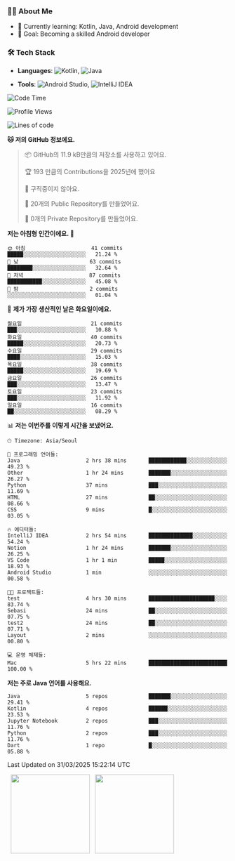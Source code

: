 ### 👨‍💻 About Me
- 🌱 Currently learning: Kotlin, Java, Android development
- 🎯 Goal: Becoming a skilled Android developer

### 🛠 Tech Stack
- **Languages**: ![Kotlin](https://img.shields.io/badge/Kotlin-0095D5?style=flat-square&logo=kotlin&logoColor=white), 
![Java](https://img.shields.io/badge/Java-007396?style=flat-square&logo=coffeescript&logoColor=white)

- **Tools**:
![Android Studio](https://img.shields.io/badge/Android%20Studio-3DDC84?style=flat-square&logo=android-studio&logoColor=white), 
![IntelliJ IDEA](https://img.shields.io/badge/IntelliJ%20IDEA-000000?style=flat-square&logo=intellij-idea&logoColor=white)

<!--START_SECTION:waka-->
![Code Time](http://img.shields.io/badge/Code%20Time-61%20hrs%2017%20mins-blue)

![Profile Views](http://img.shields.io/badge/Profile%20Views-7-blue)

![Lines of code](https://img.shields.io/badge/%EC%A0%80%EB%8A%94%20%EC%97%AC%ED%83%9C%EA%B9%8C%EC%A7%80%20-125.8%20thousand%20%EC%A4%84%EC%9D%98%20%EC%BD%94%EB%93%9C%EB%A5%BC%20%EC%9E%91%EC%84%B1%ED%96%88%EC%96%B4%EC%9A%94.-blue)

**🐱 저의 GitHub 정보에요.** 

> 📦 GitHub의 11.9 kB만큼의 저장소를 사용하고 있어요. 
 > 
> 🏆 193 만큼의 Contributions을 2025년에 했어요
 > 
> 🚫 구직중이지 않아요.
 > 
> 📜 20개의 Public Repository를 만들었어요. 
 > 
> 🔑 0개의 Private Repository를 만들었어요. 
 > 
**저는 아침형 인간이에요. 🐤** 

```text
🌞 아침                     41 commits          █████░░░░░░░░░░░░░░░░░░░░   21.24 % 
🌆 낮　                     63 commits          ████████░░░░░░░░░░░░░░░░░   32.64 % 
🌃 저녁                     87 commits          ███████████░░░░░░░░░░░░░░   45.08 % 
🌙 밤　                     2 commits           ░░░░░░░░░░░░░░░░░░░░░░░░░   01.04 % 
```
📅 **제가 가장 생산적인 날은 화요일이에요.** 

```text
월요일                      21 commits          ███░░░░░░░░░░░░░░░░░░░░░░   10.88 % 
화요일                      40 commits          █████░░░░░░░░░░░░░░░░░░░░   20.73 % 
수요일                      29 commits          ████░░░░░░░░░░░░░░░░░░░░░   15.03 % 
목요일                      38 commits          █████░░░░░░░░░░░░░░░░░░░░   19.69 % 
금요일                      26 commits          ███░░░░░░░░░░░░░░░░░░░░░░   13.47 % 
토요일                      23 commits          ███░░░░░░░░░░░░░░░░░░░░░░   11.92 % 
일요일                      16 commits          ██░░░░░░░░░░░░░░░░░░░░░░░   08.29 % 
```


📊 **저는 이번주를 이렇게 시간을 보냈어요.** 

```text
🕑︎ Timezone: Asia/Seoul

💬 프로그래밍 언어들: 
Java                     2 hrs 38 mins       ████████████░░░░░░░░░░░░░   49.23 % 
Other                    1 hr 24 mins        ███████░░░░░░░░░░░░░░░░░░   26.27 % 
Python                   37 mins             ███░░░░░░░░░░░░░░░░░░░░░░   11.69 % 
HTML                     27 mins             ██░░░░░░░░░░░░░░░░░░░░░░░   08.66 % 
CSS                      9 mins              █░░░░░░░░░░░░░░░░░░░░░░░░   03.05 % 

🔥 에디터들: 
IntelliJ IDEA            2 hrs 54 mins       ██████████████░░░░░░░░░░░   54.24 % 
Notion                   1 hr 24 mins        ███████░░░░░░░░░░░░░░░░░░   26.25 % 
VS Code                  1 hr 1 min          █████░░░░░░░░░░░░░░░░░░░░   18.93 % 
Android Studio           1 min               ░░░░░░░░░░░░░░░░░░░░░░░░░   00.58 % 

🐱‍💻 프로젝트들: 
test                     4 hrs 30 mins       █████████████████████░░░░   83.74 % 
Sebasi                   24 mins             ██░░░░░░░░░░░░░░░░░░░░░░░   07.75 % 
test2                    24 mins             ██░░░░░░░░░░░░░░░░░░░░░░░   07.71 % 
Layout                   2 mins              ░░░░░░░░░░░░░░░░░░░░░░░░░   00.80 % 

💻 운영 체제들: 
Mac                      5 hrs 22 mins       █████████████████████████   100.00 % 
```

**저는 주로 Java 언어를 사용해요.** 

```text
Java                     5 repos             ███████░░░░░░░░░░░░░░░░░░   29.41 % 
Kotlin                   4 repos             ██████░░░░░░░░░░░░░░░░░░░   23.53 % 
Jupyter Notebook         2 repos             ███░░░░░░░░░░░░░░░░░░░░░░   11.76 % 
Python                   2 repos             ███░░░░░░░░░░░░░░░░░░░░░░   11.76 % 
Dart                     1 repo              █░░░░░░░░░░░░░░░░░░░░░░░░   05.88 % 
```




 Last Updated on 31/03/2025 15:22:14 UTC
<!--END_SECTION:waka-->

<p>
  <img height="180em" src="https://github-readme-stats.vercel.app/api?username=JongHyun070105&show_icons=true&include_all_commits=true&bg_color=0d1117&title_color=ffffff&text_color=c9d1d9&icon_color=79ff97">
  <img height="180em" src="https://github-readme-stats.vercel.app/api/top-langs/?username=JongHyun070105&layout=compact&langs_count=4&bg_color=0d1117&title_color=ffffff&text_color=c9d1d9&hide=php,jupyter%20notebook&hide_repo=EcoStep,mimir,git-session">
</p>

